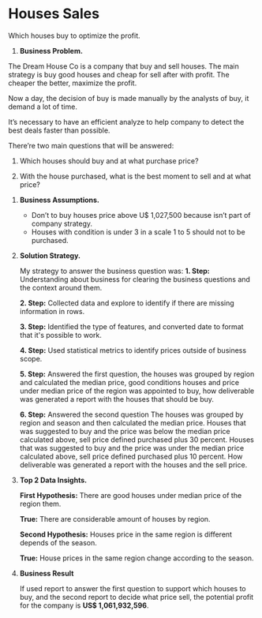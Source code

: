 # Houses Sales

Which houses buy to optimize the profit.

1. **Business Problem.**

The Dream House Co is a company that buy and sell houses. The main strategy is buy good houses and cheap for sell after with profit. The cheaper the better, maximize the profit.

Now a day, the decision of buy is made manually by the analysts of buy, it demand a lot of time.

It’s necessary to have an efficient analyze to help company to detect the best deals faster than possible.

There’re two main questions that will be answered:

1) Which houses should buy and at what purchase price?

2) With the house purchased, what is the best moment to sell and at what price?

1. **Business Assumptions.**
    - Don’t to buy houses price above U$ 1,027,500 because isn’t part of company strategy.
    - Houses with condition is under 3 in a scale 1 to 5 should not to be purchased.
    
2. **Solution Strategy.**
    
    My strategy to answer the business question was:
    **1. Step:** Understanding about business for clearing the business questions and the context around them.
    
    **2. Step:** Collected data and explore to identify if there are missing information in rows.
    
    **3. Step:** Identified the type of features, and converted date to format that it's possible to work.
    
    **4. Step:** Used statistical metrics to identify prices outside of business scope.
    
    **5. Step:** Answered the first question, the houses was grouped by region and calculated the median price, good conditions houses and price under median price of the region was appointed to buy, how deliverable was generated a report with the houses that should be buy.
    
    **6. Step:** Answered the second question
    The houses was grouped by region and season and then calculated the median price.
    Houses that was suggested to buy and the price was below the median price calculated above, sell price defined purchased plus 30 percent.
    Houses that was suggested to buy and the price was under the median price calculated above, sell price defined purchased plus 10 percent.
    How deliverable was generated a report with the houses and the sell price.
    
3. **Top 2 Data Insights.**
    
    **First Hypothesis:** There are good houses under median price of the region them.
    
    **True:** There are considerable amount of houses by region.
    
    **Second Hypothesis:** Houses price in the same region is different depends of the season.
    
    **True:** House prices in the same region change according to the season.
    
4. **Business Result**
    
    If used report to answer the first question to support which houses to buy, and the second report to decide what price sell, the potential profit for the company is **US$ 1,061,932,596**.